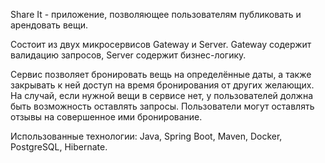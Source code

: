 Share It - приложение, позволяющее пользователям публиковать и арендовать вещи.

Состоит из двух микросервисов Gateway и Server. Gateway содержит валидацию запросов, Server содержит бизнес-логику.

Сервис позволяет бронировать вещь на определённые даты, а также закрывать к ней доступ на время бронирования от других желающих. На случай, если нужной вещи в сервисе нет, у пользователей должна быть возможность оставлять запросы. Пользователи могут оставлять отзывы на совершенное ими бронирование.

Использованные технологии: Java, Spring Boot, Maven, Docker, PostgreSQL, Hibernate.
